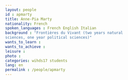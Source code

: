 ```yaml
---
layout: people
id : apmarty
title: Anne-Pia Marty
nationality: French
spoken_languages : French English Italian
background : "Frontières du Vivant (two years natural
sciences, one year political sciences)"
wants_to_learn :
wants_to_achieve :
leisure :
photo :
categories: wihds17 students
lang: en
permalink : /people/apmarty
---
```

